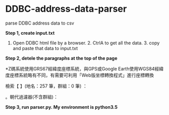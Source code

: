 # DDBC-address-data-parser

parse DDBC address data to csv


**Step 1, create input.txt**

1. Open DDBC html file by a browser. 2. CtrlA to get all the data. 3. copy and paste that data to input.txt

**Step 2, detele the paragraphs at the top of the page**

*Z碼系統使用GRS67經緯度座標系統，與GPS或Google Earth使用WGS84經緯度座標系統略有不同，有需要可利用「Web版坐標轉換程式」進行座標轉換


檢索【 】(地名：257 筆，群組：0 筆) ：

。朝代過濾器(不含群組)：

**Step 3, run parser.py. My environment is python3.5**

